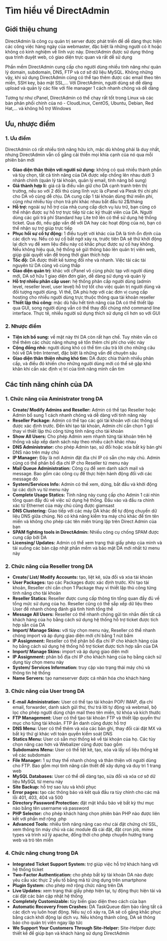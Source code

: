# Tìm hiểu về DirectAdmin

## Giới thiệu chung

DirectAdmin là công cụ quản trị server được phát triển để dễ dàng thực hiện các công việc hàng ngày của webmaster, đặc biệt là những người có ít hoặc không có kinh nghiệm về lĩnh vực này. DirectAdmin được sử dụng thông qua trình duyệt web, có giao diện trực quan và rất dễ sử dụng

Phần mềm DirectAdmin cung cấp cho người dùng nhiều tính năng như quản lý domain, subdomain, DNS, FTP và cơ sở dữ liệu MySQL. Không những vậy, khi sử dụng DirectAdmin cũng có thể tạo thêm được các email theo tên miền, SSH key, bảo mật SSL,... Với DirectAdmin, người dùng sẽ dễ dàng upload và quản lý các file với file manager 1 cách nhanh chóng và dễ dàng

Tương tự như cPanel, DirectAdmin có thể chạy rất tốt trong Linux và các bản phân phối chính của nó - CloudLinux, CentOS, Ubuntu, Debian, Red Hat,... và không hỗ trợ Windows

## Ưu, nhược điểm

### 1. Ưu điểm

DirectAdmin có rất nhiều tính năng hữu ích, mặc dù không phải là duy nhất, nhưng DirectAdmin vẫn cố gắng cải thiển mọi khía cạnh của nó qua mỗi phiên bản mới
- **Giao diện thân thiện với người sử dụng:** không có quá nhiều thành phần và tùy chọn, tất cả tính năng của DA được xếp chồng lên nhau dưới 3 nhánh chính (quản lý tài khoản, quản lý email, tính năng bổ sung)
- **Giá thành hợp lí:** giá cả là điều vẫn giữ cho DA cạnh tranh trên thị trường, nếu so với 2 đối thủ cùng lĩnh vực là cPanel và Plesk thì chi phí cho DA vô cùng dễ chịu. DA cung cấp 1 tài khoản dùng thử miễn phí, cũng như nhiều tùy chọn trả phí khác nhau bắt đầu từ 2$/tháng
- **Hỗ trợ:** ngoài sự hỗ trợ của nhà cung cấp dịch vụ lưu trữ, bạn cũng có thể nhận được sự hỗ trợ trực tiếp từ các kỹ thuật viên của DA. Người dùng các gói trả phí Standard hay Lite trở lên có thể sử dụng hệ thống ticket. Qua đó, nếu gặp vấn đề với DA hay các hoạt động của nó, bạn có thể nhận sự trợ giúp trực tiếp
- **Phục hồi sự cố tự động:** 1 điều tuyệt vời khác của DA là tính ổn định của các dịch vụ. Nếu có sự cố bất ngờ xảy ra, trước tiên DA sẽ thử khởi động lại dịch vụ để xem liệu điều này có khắc phục được sự cố hay không. Nếu không hiệu quả, hệ thống sẽ gửi thông báo lên quản trị viên web, giúp giải quyết vấn đề trong thời gian thích hợp
- **Tốc độ:** DA được thiết kế tương đối nhẹ và nhanh. Việc tải các tài nguyên từ DA cũng vô cùng thấp
- **Giao diện quản trị:** khác với cPanel vô cùng phức tạp với người dùng mới, DA sở hữu 1 giao diện đơn giản, dễ dàng sử dụng và quản lý
- **Hỗ trợ nhiều phân cấp user:** hệ thống phân cấp người dùng (admin level, reseller level, user level) hỗ trợ tốt cho việc quản trị người dùng và đối tượng người dùng. Vì thế, DA phù hợp với các đơn vị cung cấp hosting cho nhiều người dùng trực thuộc thông qua tài khoản reseller
- **Thiết lập thủ công:** mặc dù hầu hết tính năng của DA có thể thiết lập qua GUI, song người dùng vẫn có thể thay đổi chúng nhờ command line interface. Thực tế, nhiều người sử dụng thích sử dụng cli hơn so với GUI

### 2. Nhược điểm

- **Tiện ích bổ sung:** về mặt này thì DA còn rất hạn chế. Tuy nhiên vẫn có thể thêm các chức năng nhưng sẽ tốn thêm chi phí cho việc này
- **Cộng đồng nhỏ:** người dùng khó có thể tìm câu trả lời cho những câu hỏi về DA trên Internet, đặc biệt là những vấn đề chuyên sâu
- **Giao diện thân thiện nhưng khó tìm:** DA được chia thành nhiều phân cấp, và điều đó khiến cho những người dùng mới có thể sẽ gặp khó khăn khi cần xác định vị trí của tính năng mình cần tìm

## Các tính năng chính của DA

### 1. Chức năng của Aministrator trong DA

- **Create/ Modify Admins and Reseller:** Admin có thể tạo Reseller hoặc Admin bổ sung 1 cách nhanh chóng và dễ dàng với tính năng này
- **Reseller Package:** Admin có thể tạo các gói tài khoản với các thông số được xác định trước. Đến khi tạo tài khoản, Admin chỉ cần chọn 1 gói thay vì thiết lập thủ công từng tính năng cho tài khoản
- **Show All Users:** Cho phép Admin xem nhanh từng tài khoản trên hệ thống và sắp xếp danh sách này theo nhiều cách khác nhau
- **DNS Administrator:** cho phép Admin tạo, sử đổi hoặc xóa bất kỳ bản ghi DNS nào trên máy chủ
- **IP Manager:** Đây là nơi Admin đặt địa chỉ IP có sẵn cho máy chủ. Admin cũng có thể phân bổ địa chỉ IP cho Reseller từ menu này
- **Mail Queue Administration:** Công cụ để xem danh sách mail và message. Bao gồm các công cụ để thực hiện hành động đối với các message đó
- **System/Services Info:** Admin có thể xem, dừng, bắt đầu và khởi động lại các dịch vụ từ menu này
- **Complete Usage Statics:** Tính năng này cung cấp cho Admin 1 cái nhìn tổng quan đầy đủ về việc sử dụng hệ thống. Đầu vào và đầu ra chính xác từ Ethernet của máy chủ cũng được giamsast
- **DNS Clustering:** Giao tiếp với các máy DA khác để tự động chuyển dữ liệu DNS giữa chúng. Nó có khả năng kiểm tra máy chủ khác để tìm tên miền và không cho phép các tên miền trùng lặp trên Direct Admin của bạn
- **SPAM fighting tools in DirectAdmin:** Nhiều công cụ chống SPAM được cung cấp bởi DA
- **Licensing/ Updates:** Admin có thể xem trạng thái giấy phép của mình và tải xuống các bản cập nhật phần mềm và bảo mật DA mới nhất từ menu này

### 2. Chức năng của Reseller trong DA

- **Create/ List/ Modify Accounts:** tạo, liệt kê, sửa đổi và xóa tài khoản
- **User Packages:** tạo các Packages được xác định trước. Khi tạo tài khoản, Reseller chỉ cần chọn 1 Package thay vì thiết lập thủ công từng tính năng cho tài khoản
- **Reseller Statics:** Reseller được cung cấp thông tin tổng quan đầy đủ về tổng mức sử dụng của họ. Reseller cũng có thể sắp xếp dữ liệu theo User để nhanh chóng đánh giá tình hình tổng thể
- **Message All Users:** Reseller có thể nhanh chóng gửi tin nhắn đến tất cả khách hàng của họ bằng cách sử dụng hệ thống hỗ trợ ticket được tích hợp sẵn của DA
- **Import/ Manage Skins:** với tùy chọn menu này, Reseller có thể nhanh chóng import và áp dụng giao diện mới chỉ bằng 1 nút bấm
- **IP Assignment:** Reseller có thể phân bổ địa chỉ IP cho khách hàng của họ bằng cách sử dụng hệ thống hỗ trợ ticket được tích hợp sẵn của DA
- **Import/ Manage Skins:** import và áp dụng giao diện mới
- **IP Assignment:** phân bổ địa chỉ IP cho khách hàng của họ bằng cách sử dụng tùy chọn menu này
- **System/ Services Information:** truy cập vào trạng thái máy chủ và thông tin hệ thống
- **Name Servers:** tạo nameserver được cá nhân hóa cho khách hàng

### 3. Chức năng của User trong DA

- **E-mail Administration:** User có thể tạo tài khoản POP/ IMAP, địa chỉ email, forwarder, danh sách gửi thư, thư trả lời tự động và webmail, bộ lọc cho phép người dùng chặn mail theo tên miền, từ khóa và kích thước
- **FTP Management:** User có thể tjao tài khoản FTP và thiết lập quyền thư mục cho từng tài khoản. FTP ẩn danh cũng được hỗ trợ
- **DNS Menu:** User có thể thêm và xóa các bản ghi, thay đổi cài đặt MX và bất kỳ thứ gì khác với toàn quyền kiểm soát DNS
- **Statics Menu:** User có sẵn mọi thống kê về tài khoản của họ. Các tùy chọn nâng cao hơn và Webalizer cũng được bao gồm
- **Subdomains Menu:** User có thể liệt kê, tạo, xóa và lấy số liệu thống kê về các subdomain
- **File Manager:** 1 sự thay thế nhanh chóng và thân thiện với người dùng cho FTP. Bao gồm mọi tính năng cần thiết để xây dựng và duy trì 1 trang web
- **MySQL Databases:** User có thể dễ dàng tạo, sửa đổi và xóa cơ sở dữ liệu MySQL từ menu này
- **Site Backup:** hỗ trợ sao lưu và khôi phục
- **Error pages:** tạo các thông báo và kết quả đầu ra tùy chỉnh cho các mã lỗi 401, 403, 404 và 500
- **Directory Password Protection:** đặt mật khẩu bảo vệ bất kỳ thư mục nào bằng tên username và password
- **PHP Selector:** cho phép khách hàng chọn phiên bản PHP nào được liên kết với phần mở rộng .php
- **Advanced Tools:** nhiều tính năng nâng cao như cài đặt chứng chỉ SSL, xem thông tin máy chủ và các module đã cài đặt, đặt cron job, mime types và trình xử lý apache, đồng thời cho phép chuyển hướng trang web và trỏ tên miền

### 4. Chức năng chung trong DA

- **Integrated Ticket Support System:** trợ giúp việc hỗ trợ khách hàng với hệ thống ticket
- **Two-Factor Authentication:** cho phép bất kỳ tài khoản DA nào được yêu cầu xác thực 2 yếu tố bằng mã từ ứng dụng trên smartphone
- **Plugin System:** cho phép mở rộng chức năng trên DA
- **Live Updates:** xem trạng thái giấy phép hiện tại, tự động thực hiện tải và cài đặt các bản cập nhật hệ thống
- **Completely Customizable:** tùy biến giao diện theo cách của bạn
- **Automatic Recovery From Crashes:** DA TaskQueue đảm bảo rằng tất cả các dịch vụ luôn hoạt động. Nếu sự cố xảy ra, DA sẽ cố gắng khắc phục bằng cách khởi động lại dịch vụ. Nếu không thành công, DA sẽ thông báo cho quản trị viên ngay lập tức
- **We Support Your Customers Through Site-Helper:** Site-Helper được thiết kế để giúp bạn và khách hàng sử dụng DirectAdmin